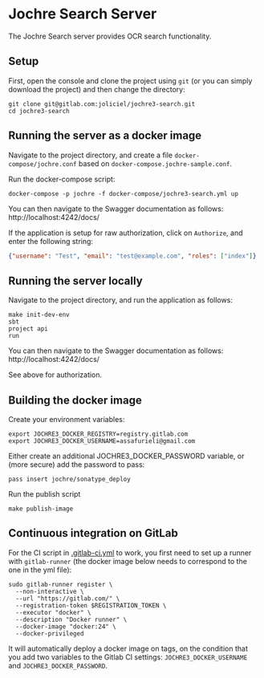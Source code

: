 # Jochre Search Server

The Jochre Search server provides OCR search functionality.

## Setup

First, open the console and clone the project using `git` (or you can simply download the project) and then change the directory:

```shell
git clone git@gitlab.com:joliciel/jochre3-search.git
cd jochre3-search
```

## Running the server as a docker image

Navigate to the project directory, and create a file `docker-compose/jochre.conf` based on `docker-compose.jochre-sample.conf`.

Run the docker-compose script:
```shell
docker-compose -p jochre -f docker-compose/jochre3-search.yml up
```

You can then navigate to the Swagger documentation as follows: http://localhost:4242/docs/

If the application is setup for raw authorization, click on `Authorize`, and enter the following string:
```json
{"username": "Test", "email": "test@example.com", "roles": ["index"]}
```

## Running the server locally

Navigate to the project directory, and run the application as follows:

```shell
make init-dev-env
sbt
project api 
run
```

You can then navigate to the Swagger documentation as follows: http://localhost:4242/docs/

See above for authorization.

## Building the docker image

Create your environment variables:
```shell
export JOCHRE3_DOCKER_REGISTRY=registry.gitlab.com
export JOCHRE3_DOCKER_USERNAME=assafurieli@gmail.com
```

Either create an additional JOCHRE3_DOCKER_PASSWORD variable, or (more secure) add the password to pass:
```shell
pass insert jochre/sonatype_deploy
```

Run the publish script
```shell
make publish-image
```

## Continuous integration on GitLab

For the CI script in [.gitlab-ci.yml](.gitlab-ci.yml) to work, you first need to set up a runner with `gitlab-runner` (the docker image below needs to correspond to the one in the yml file):

```shell
sudo gitlab-runner register \
  --non-interactive \
  --url "https://gitlab.com/" \
  --registration-token $REGISTRATION_TOKEN \
  --executor "docker" \
  --description "Docker runner" \
  --docker-image "docker:24" \
  --docker-privileged
```

It will automatically deploy a docker image on tags, on the condition that you add two variables to the Gitlab CI settings: `JOCHRE3_DOCKER_USERNAME` and `JOCHRE3_DOCKER_PASSWORD`.